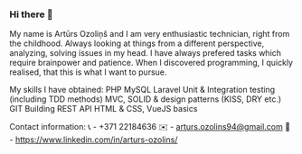 ### Hi there 👋

My name is Artūrs Ozoliņš and I am very enthusiastic technician, right from the childhood. Always looking at things from a different perspective, analyzing, solving issues in my head. I have always prefered tasks which require brainpower and patience. When I discovered programming, I quickly realised, that this is what I want to pursue.

My skills I have obtained:
PHP
MySQL
Laravel
Unit & Integration testing (including TDD methods)
MVC, SOLID & design patterns (KISS, DRY etc.)
GIT
Building REST API
HTML & CSS, VueJS basics

Contact information:
📞 - +371 22184636
✉️ - arturs.ozolins94@gmail.com
💬 - https://www.linkedin.com/in/arturs-ozolins/
<!--
**ArtursOzolins/ArtursOzolins** is a ✨ _special_ ✨ repository because its `README.md` (this file) appears on your GitHub profile.

Here are some ideas to get you started:

- 🔭 I’m currently working on ...
- 🌱 I’m currently learning ...
- 👯 I’m looking to collaborate on ...
- 🤔 I’m looking for help with ...
- 💬 Ask me about ...
- 📫 How to reach me: ...
- 😄 Pronouns: ...
- ⚡ Fun fact: ...
-->
